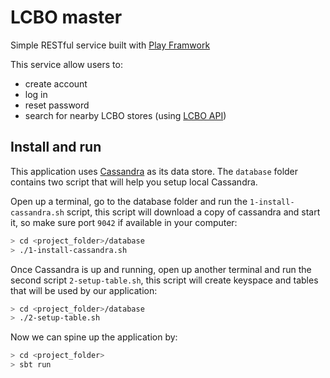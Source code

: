 # LCBO master

Simple RESTful service built with [Play Framwork](https://www.playframework.com/)

This service allow users to:
- create account
- log in
- reset password
- search for nearby LCBO stores (using [LCBO API](https://lcboapi.com/docs/v1/stores))

## Install and run
This application uses [Cassandra](http://cassandra.apache.org/download/) as its data store. The `database` folder contains two script that will help you setup local Cassandra.

Open up a terminal, go to the database folder and run the `1-install-cassandra.sh` script, this script will download a copy of cassandra and start it, so make sure port `9042` if available in your computer:
```bash
> cd <project_folder>/database
> ./1-install-cassandra.sh
```

Once Cassandra is up and running, open up another terminal and run the second script `2-setup-table.sh`, this script will create keyspace and tables that will be used by our application:
```bash
> cd <project_folder>/database
> ./2-setup-table.sh
```

Now we can spine up the application by:
```bash
> cd <project_folder>
> sbt run
```
